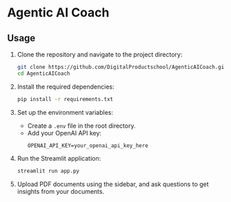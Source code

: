 # Agentic AI Coach

## Usage

1. Clone the repository and navigate to the project directory:
   ```sh
   git clone https://github.com/DigitalProductschool/AgenticAICoach.git
   cd AgenticAICoach
   ```

2. Install the required dependencies:
   ```sh
   pip install -r requirements.txt
   ```

3. Set up the environment variables:
   - Create a `.env` file in the root directory.
   - Add your OpenAI API key:
     ```
     OPENAI_API_KEY=your_openai_api_key_here
     ```

4. Run the Streamlit application:
   ```sh
   streamlit run app.py
   ```

5. Upload PDF documents using the sidebar, and ask questions to get insights from your documents.